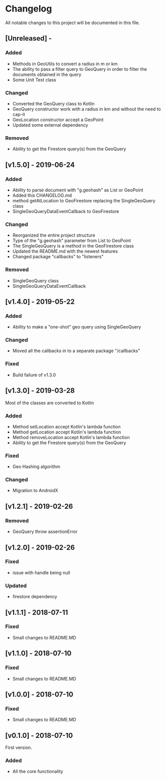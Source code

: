 # Changelog
All notable changes to this project will be documented in this file.

## [Unreleased] -
### Added
- Methods in GeoUtils to convert a radius in m or km
- The ability to pass a filter query to GeoQuery in order to filter the documents obtained in the query
- Some Unit Test class

### Changed
- Converted the GeoQuery class to Kotlin
- GeoQuery constructor work with a radius in km and without the need to cap-it
- GeoLocation constructor accept a GeoPoint 
- Updated some external dependency

### Removed
- Ability to  get the Firestore query(s) from the GeoQuery

## [v1.5.0] - 2019-06-24
### Added
- Ability to parse document with "g.geohash" as List or GeoPoint
- Added this CHANGELOG.md
- method getAtLocation to GeoFirestore replacing the SingleGeoQuery class
- SingleGeoQueryDataEventCallback to GeoFirestore

### Changed
- Reorganized the entire project structure
- Type of the "g.geohash" parameter from List<Doube> to GeoPoint
- The SingleGeoQuery is a method in the GeoFirestore class
- Updated the README.md with the newest features
- Changed package "callbacks" to "listeners"

### Removed
- SingleGeoQuery class
- SingleGeoQueryDataEventCallback 

## [v1.4.0] - 2019-05-22
### Added
- Ability to make a "one-shot" geo query using SingleGeoQuery

### Changed
- Moved all the callbacks in to a separate package "/callbacks"

### Fixed
- Build failure of v1.3.0

## [v1.3.0] - 2019-03-28
Most of the classes are converted to Kotlin

### Added
- Method setLocation accept Kotlin's lambda function 
- Method getLocation accept Kotlin's lambda function 
- Method removeLocation accept Kotlin's lambda function
- Ability to  get the Firestore query(s) from the GeoQuery

### Fixed
- Geo Hashing algorithm

### Changed
- Migration to AndroidX

## [v1.2.1] - 2019-02-26
### Removed
- GeoQuery throw assertionError

## [v1.2.0] - 2019-02-26
### Fixed
- issue with handle being null

### Updated
- firestore dependency

## [v1.1.1] - 2018-07-11
### Fixed
- Small changes to README.MD

## [v1.1.0] - 2018-07-10
### Fixed
- Small changes to README.MD

## [v1.0.0] - 2018-07-10
### Fixed
- Small changes to README.MD

## [v0.1.0] - 2018-07-10
First version. 

### Added 
- All the core functionality 